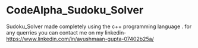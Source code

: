 # CodeAlpha_Sudoku_Solver 
Sudoku_Solver made completely using the c++ programming language .
for any querries you can contact me on my linkedin- https://www.linkedin.com/in/ayushmaan-gupta-07402b25a/
